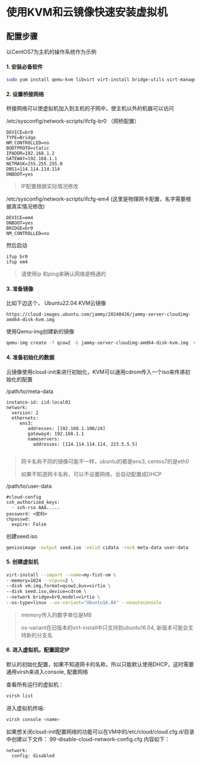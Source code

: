 # 使用KVM和云镜像快速安装虚拟机


## 配置步骤

以CentOS7为主机的操作系统作为示例

#### 1. 安装必备软件
```bash
sudo yum install qemu-kvm libvirt virt-install bridge-utils virt-manager genisoimage
```
#### 2. 设置桥接网络
桥接网络可以使虚拟机加入到主机的子网中，使主机以外的机器可以访问

/etc/sysconfig/network-scripts/ifcfg-br0  （网桥配置）
```
DEVICE=br0
TYPE=Bridge
NM_CONTROLLED=no
BOOTPROTO=static
IPADDR=192.168.1.2
GATEWAY=192.168.1.1
NETMASK=255.255.255.0
DNS1=114.114.114.114
ONBOOT=yes
```
> IP配置根据实际情况修改

/etc/sysconfig/network-scripts/ifcfg-em4 (这里是物理网卡配置，名字需要根据真实情况修改)
```
DEVICE=em4
ONBOOT=yes
BRIDGE=br0
NM_CONTROLLED=no
```

然后启动
```
ifup br0
ifup em4
```
> 请使用ip 和ping来确认网络是畅通的


#### 3. 准备镜像
比如下边这个， Ubuntu22.04 KVM云镜像
```
https://cloud-images.ubuntu.com/jammy/20240426/jammy-server-cloudimg-amd64-disk-kvm.img
```
使用Qemu-img创建新的镜像
```bash
qemu-img create -f qcow2 -b jammy-server-cloudimg-amd64-disk-kvm.img  vm.img 1024G 
```

#### 4. 准备初始化的数据
云镜像使用cloud-init来进行初始化，KVM可以通用cdrom传入一个iso来传递初始化的配置

/path/to/meta-data
```
instance-id: iid-local01
network:
  version: 2
  ethernets:
     ens3:
        addresses: [192.168.1.100/24]
        gateway4: 192.168.1.1
        nameservers:
          addresses: [114.114.114.114, 223.5.5.5]
   
```
> 网卡名称不同的镜像可能不一样，ubuntu的都是ens3, centos7的是eth0
> 
> 如果不知道网卡名称，可以不设置网络，会自动配置成DHCP

/path/to/user-data
```
#cloud-config
ssh_authorized_keys:
  - ssh-rsa AAA.....
password: <密码>
chpasswd:
  expire: False
```

创建seed.iso
```bash
genisoimage -output seed.iso -volid cidata -rock meta-data user-data
```

#### 5. 创建虚拟机
```bash
virt-install --import --name=my-fist-vm \
--memory=1024 --vcpus=2 \
--disk vm.img,format=qcow2,bus=virtio \
--disk seed.iso,device=cdrom \
--network bridge=br0,model=virtio \
--os-type=linux --os-variant="Ubuntu16.04" --noautoconsole
```
> memory传入的数字单位是MB
> 
> os-variant在旧版本的virt-install中只支持到ubuntu16.04, 新版本可能会支持新的分支名

#### 6. 进入虚拟机，配置固定IP
默认的初始化配置，如果不知道网卡的名称，所以只能默认使用DHCP，这时需要通用virsh来进入console, 配置网络

查看所有运行的虚拟机：
```bash
virsh list
```

进入虚拟机终端:
```bash
virsh console <name>
```

如果想关闭cloud-init配置网络的功能可以在VM中的/etc/cloud/cloud.cfg.d/目录中创建以下文件：
99-disable-cloud-network-config.cfg
内容如下：
```
network:
  config: disabled
```


